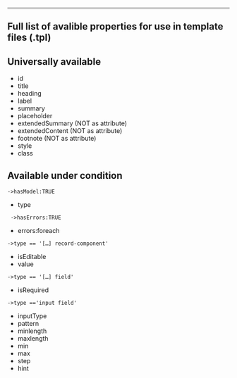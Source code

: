 --------------------------------
Full list of avalible properties
for use in template files (.tpl)
--------------------------------
## Universally available

 - id
 - title
 - heading
 - label
 - summary
 - placeholder
 - extendedSummary (NOT as attribute)
 - extendedContent (NOT as attribute)
 - footnote (NOT as attribute)
 - style
 - class

## Available under condition

`->hasModel:TRUE`
 - type

` ->hasErrors:TRUE`
 -   errors:foreach

`->type == '[…] record-component'`
 - isEditable
 - value

`->type == '[…] field'`
 - isRequired

`->type =='input field'`
 - inputType
 - pattern
 - minlength
 - maxlength
 - min
 - max
 - step
 - hint

